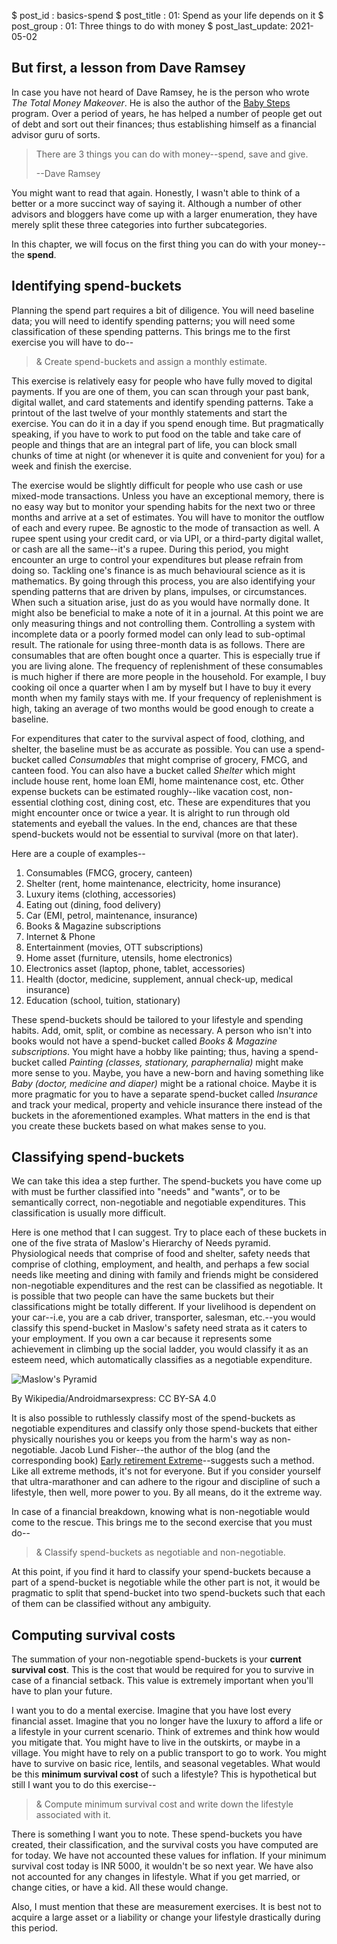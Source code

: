 $ post_id : basics-spend
$ post_title : 01: Spend as your life depends on it
$ post_group : 01: Three things to do with money
$ post_last_update: 2021-05-02

## But first, a lesson from Dave Ramsey

In case you have not heard of Dave Ramsey, he is the person who wrote *The Total Money Makeover*. He is also the author of the [Baby Steps](https://www.ramseysolutions.com/dave-ramsey-7-baby-steps) program. Over a period of years, he has helped a number of people get out of debt and sort out their finances; thus establishing himself as a financial advisor guru of sorts.

> There are 3 things you can do with money--spend, save and give.
>
> --Dave Ramsey

You might want to read that again. Honestly, I wasn't able to think of a better or a more succinct way of saying it. Although a number of other advisors and bloggers have come up with a larger enumeration, they have merely split these three categories into further subcategories.

In this chapter, we will focus on the first thing you can do with your money--the **spend**.

## Identifying spend-buckets

Planning the spend part requires a bit of diligence. You will need baseline data; you will need to identify spending patterns; you will need some classification of these spending patterns. This brings me to the first exercise you will have to do--

>& Create spend-buckets and assign a monthly estimate.

This exercise is relatively easy for people who have fully moved to digital payments. If you are one of them, you can scan through your past bank, digital wallet, and card statements and identify spending patterns. Take a printout of the last twelve of your monthly statements and start the exercise. You can do it in a day if you spend enough time. But pragmatically speaking, if you have to work to put food on the table and take care of people and things that are an integral part of life, you can block small chunks of time at night (or whenever it is quite and convenient for you) for a week and finish the exercise.

The exercise would be slightly difficult for people who use cash or use mixed-mode transactions. Unless you have an exceptional memory, there is no easy way but to monitor your spending habits for the next two or three months and arrive at a set of estimates. You will have to monitor the outflow of each and every rupee. Be agnostic to the mode of transaction as well. A rupee spent using your credit card, or via UPI, or a third-party digital wallet, or cash are all the same--it's a rupee. During this period, you might encounter an urge to control your expenditures but please refrain from doing so. Tackling one's finance is as much behavioural science as it is mathematics. By going through this process, you are also identifying your spending patterns that are driven by plans, impulses, or circumstances. When such a situation arise, just do as you would have normally done. It might also be beneficial to make a note of it in a journal. At this point we are only measuring things and not controlling them. Controlling a system with incomplete data or a poorly formed model can only lead to sub-optimal result. The rationale for using three-month data is as follows. There are consumables that are often bought once a quarter. This is especially true if you are living alone. The frequency of replenishment of these consumables is much higher if there are more people in the household. For example, I buy cooking oil once a quarter when I am by myself but I have to buy it every month when my family stays with me. If your frequency of replenishment is high, taking an average of two months would be good enough to create a baseline.

For expenditures that cater to the survival aspect of food, clothing, and shelter, the baseline must be as accurate as possible. You can use a spend-bucket called *Consumables* that might comprise of grocery, FMCG, and canteen food. You can also have a bucket called *Shelter* which might include house rent, home loan EMI, home maintenance cost, etc. Other expense buckets can be estimated roughly--like vacation cost, non-essential clothing cost, dining cost, etc. These are expenditures that you might encounter once or twice a year. It is alright to run through old statements and eyeball the values. In the end, chances are that these spend-buckets would not be essential to survival (more on that later).

Here are a couple of examples--

1. Consumables (FMCG, grocery, canteen)
3. Shelter (rent, home maintenance, electricity, home insurance)
4. Luxury items (clothing, accessories)
2. Eating out (dining, food delivery)
5. Car (EMI, petrol, maintenance, insurance)
6. Books & Magazine subscriptions
7. Internet & Phone
8. Entertainment (movies, OTT subscriptions)
9. Home asset (furniture, utensils, home electronics)
10. Electronics asset (laptop, phone, tablet, accessories)
11. Health (doctor, medicine, supplement, annual check-up, medical insurance)
12. Education (school, tuition, stationary)

These spend-buckets should be tailored to your lifestyle and spending habits. Add, omit, split, or combine as necessary. A person who isn't into books would not have a spend-bucket called *Books & Magazine subscriptions*. You might have a hobby like painting; thus, having a spend-bucket called *Painting (classes, stationary, paraphernalia)* might make more sense to you. Maybe, you have a new-born and having something like *Baby (doctor, medicine and diaper)* might be a rational choice. Maybe it is more pragmatic for you to have a separate spend-bucket called *Insurance* and track your medical, property and vehicle insurance there instead of the buckets in the aforementioned examples. What matters in the end is that you create these buckets based on what makes sense to you.

## Classifying spend-buckets

We can take this idea a step further. The spend-buckets you have come up with must be further classified into "needs" and "wants", or to be semantically correct, non-negotiable and negotiable expenditures. This classification is usually more difficult.

Here is one method that I can suggest. Try to place each of these buckets in one of the five strata of Maslow's Hierarchy of Needs pyramid. Physiological needs that comprise of food and shelter, safety needs that comprise of clothing, employment, and health, and perhaps a few social needs like meeting and dining with family and friends might be considered non-negotiable expenditures and the rest can be classified as negotiable. It is possible that two people can have the same buckets but their classifications might be totally different. If your livelihood is dependent on your car--i.e, you are a cab driver, transporter, salesman, etc.--you would classify this spend-bucket in Maslow's safety need strata as it caters to your employment. If you own a car because it represents some achievement in climbing up the social ladder, you would classify it as an esteem need, which automatically classifies as a negotiable expenditure.

![Maslow's Pyramid](Maslow-Hierarchy-of-Needs.png)
<figcaption>By Wikipedia/Androidmarsexpress: CC BY-SA 4.0</figcaption>

It is also possible to ruthlessly classify most of the spend-buckets as negotiable expenditures and classify only those spend-buckets that either physically nourishes you or keeps you from the harm's way as non-negotiable. Jacob Lund Fisher--the author of the blog (and the corresponding book) [Early retirement Extreme](http://earlyretirementextreme.com/)--suggests such a method. Like all extreme methods, it's not for everyone. But if you consider yourself that ultra-marathoner and can adhere to the rigour and discipline of such a lifestyle, then well, more power to you. By all means, do it the extreme way.

In case of a financial breakdown, knowing what is non-negotiable would come to the rescue. This brings me to the second exercise that you must do--

>& Classify spend-buckets as negotiable and non-negotiable.

At this point, if you find it hard to classify your spend-buckets because a part of a spend-bucket is negotiable while the other part is not, it would be pragmatic to split that spend-bucket into two spend-buckets such that each of them can be classified without any ambiguity.

## Computing survival costs

The summation of your non-negotiable spend-buckets is your **current survival cost**. This is the cost that would be required for you to survive in case of a financial setback. This value is extremely important when you'll have to plan your future.

I want you to do a mental exercise. Imagine that you have lost every financial asset. Imagine that you no longer have the luxury to afford a life or a lifestyle in your current scenario. Think of extremes and think how would you mitigate that. You might have to live in the outskirts, or maybe in a village. You might have to rely on a public transport to go to work. You might have to survive on basic rice, lentils, and seasonal vegetables. What would be this **minimum survival cost** of such a lifestyle? This is hypothetical but still I want you to do this exercise--

>& Compute minimum survival cost and write down the lifestyle associated with it.

There is something I want you to note. These spend-buckets you have created, their classification, and the survival costs you have computed are for today. We have not accounted these values for inflation. If your minimum survival cost today is INR 5000, it wouldn't be so next year. We have also not accounted for any changes in lifestyle. What if you get married, or change cities, or have a kid. All these would change.

Also, I must mention that these are measurement exercises. It is best not to acquire a large asset or a liability or change your lifestyle drastically during this period.
